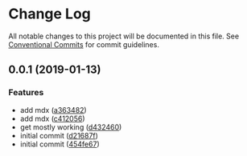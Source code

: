 # Change Log

All notable changes to this project will be documented in this file.
See [Conventional Commits](https://conventionalcommits.org) for commit guidelines.

## 0.0.1 (2019-01-13)

### Features

- add mdx ([a363482](https://github.com/DSchau/gatsby-drupal-workshop/commit/a363482))
- add mdx ([c412056](https://github.com/DSchau/gatsby-drupal-workshop/commit/c412056))
- get mostly working ([d432460](https://github.com/DSchau/gatsby-drupal-workshop/commit/d432460))
- initial commit ([d21687f](https://github.com/DSchau/gatsby-drupal-workshop/commit/d21687f))
- initial commit ([454fe67](https://github.com/DSchau/gatsby-drupal-workshop/commit/454fe67))
